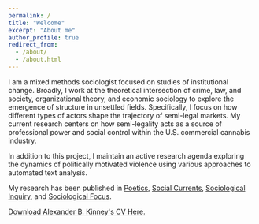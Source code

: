 ```yaml
---
permalink: /
title: "Welcome"
excerpt: "About me"
author_profile: true
redirect_from: 
  - /about/
  - /about.html
---
```


I am a mixed methods sociologist focused on studies of institutional change. Broadly, I work at the theoretical intersection of crime, law, and society, organizational theory, and economic sociology to explore the emergence of structure in unsettled fields. Specifically, I focus on how different types of actors shape the trajectory of semi-legal markets. My current research centers on how semi-legality acts as a source of professional power and social control within the U.S. commercial cannabis industry. 

In addition to this project, I maintain an active research agenda exploring the dynamics of politically motivated violence using various approaches to automated text analysis.   

My research has been published in [Poetics](https://doi.org/10.1016/j.poetic.2018.05.001), [Social Currents](https://journals.sagepub.com/doi/full/10.1177/2329496519880314), [Sociological Inquiry](https://onlinelibrary.wiley.com/doi/full/10.1111/soin.12409), and [Sociological Focus](https://www.tandfonline.com/doi/full/10.1080/00380237.2020.1845260).

[Download Alexander B. Kinney's CV Here.](https://www.alexanderkinney.com/files/CV21.pdf) 


